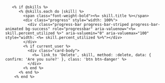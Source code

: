        <% if @skills %>
          <% @skills.each do |skill| %>
            <span class="font-weight-bold"><%= skill.title %></span>
            <div class="progress" style="width: 100%">
              <div class="progress-bar progress-bar-striped progress-bar-animated bg-success" role="progressbar" aria-valuenow="<%= skill.percent_utilized %>" aria-valuemin="0" aria-valuemax="100" style="width: <%= skill.percent_utilized %>%"></div>
            </div>
            <% if current_user %>
              <div class="card-body">
                <%= link_to 'Delete', skill, method: :delete, data: { confirm: 'Are you sure?' }, class: 'btn btn-danger' %>
              </div>
            <% end %>
          <% end %> 
        <% end %>